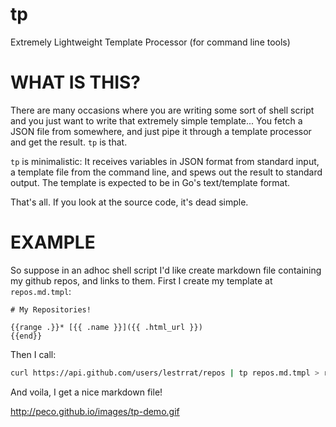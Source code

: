 tp
==

Extremely Lightweight Template Processor (for command line tools)

# WHAT IS THIS?

There are many occasions where you are writing some sort of shell script and
you just want to write that extremely simple template... You fetch a JSON
file from somewhere, and just pipe it through a template processor and
get the result. `tp` is that.

`tp` is minimalistic: It receives variables in JSON format from standard input,
a template file from the command line, and spews out the result to standard
output. The template is expected to be in Go's text/template format.

That's all. If you look at the source code, it's dead simple.

# EXAMPLE

So suppose in an adhoc shell script I'd like create markdown file containing
my github repos, and links to them. First I create my template at `repos.md.tmpl`:

```text
# My Repositories!

{{range .}}* [{{ .name }}]({{ .html_url }})
{{end}}
```

Then I call:

```bash
curl https://api.github.com/users/lestrrat/repos | tp repos.md.tmpl > repos.md
```

And voila, I get a nice markdown file!

http://peco.github.io/images/tp-demo.gif
